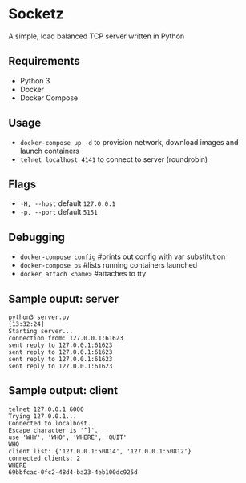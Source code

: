 Socketz
============

A simple, load balanced TCP server written in Python

Requirements
--------------
* Python 3
* Docker
* Docker Compose

Usage 
------------
* `docker-compose up -d` to provision network, download images and launch containers
* `telnet localhost 4141` to connect to server (roundrobin)

Flags
--------------
* `-H, --host` default `127.0.0.1`
* `-p, --port` default `5151`

Debugging
-------------
* `docker-compose config` #prints out config with var substitution
* `docker-compose ps` #lists running containers launched
* `docker attach <name>` #attaches to tty 

Sample ouput: server 
----------------

```
python3 server.py                                                                           [13:32:24]
Starting server...
connection from: 127.0.0.1:61623
sent reply to 127.0.0.1:61623
sent reply to 127.0.0.1:61623
sent reply to 127.0.0.1:61623
sent reply to 127.0.0.1:61623
```

Sample output: client
---------------

```
telnet 127.0.0.1 6000 
Trying 127.0.0.1...
Connected to localhost.
Escape character is '^]'.
use 'WHY', 'WHO', 'WHERE', 'QUIT'
WHO
client list: {'127.0.0.1:50814', '127.0.0.1:50812'}
connected clients: 2
WHERE
69bbfcac-0fc2-48d4-ba23-4eb100dc925d
```

